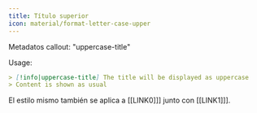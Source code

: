 ```yaml
---
title: Título superior
icon: material/format-letter-case-upper
---
```


Metadatos callout: "uppercase-title"

Usage:
```md
> [!info|uppercase-title] The title will be displayed as uppercase
> Content is shown as usual
```

El estilo mismo también se aplica a [[LINK0]]] junto con [[LINK1]]].